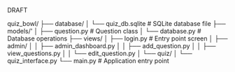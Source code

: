 DRAFT

quiz_bowl/
├── database/
│   └── quiz_db.sqlite         # SQLite database file
├── models/'
│   ├── question.py            # Question class
│   └── database.py            # Database operations
├── views/
│   ├── login.py               # Entry point screen
│   ├── admin/
│   │   ├── admin_dashboard.py
│   │   ├── add_question.py
│   │   ├── view_questions.py
│   │   └── edit_question.py
│   └── quiz/
│       └── quiz_interface.py
└── main.py                    # Application entry point